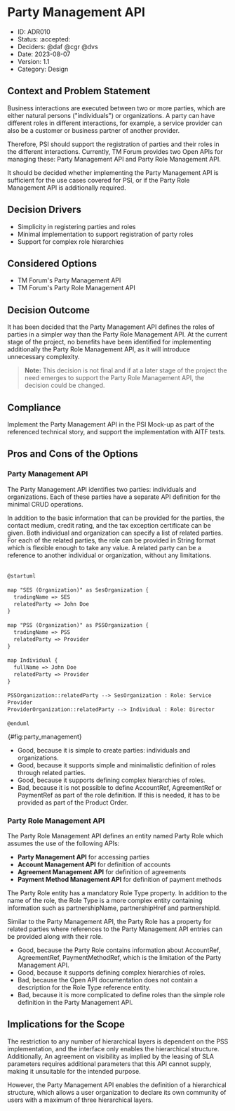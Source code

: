 # Party Management API

* ID: ADR010
* Status: :accepted:
* Deciders: @daf @cgr @dvs
* Date: 2023-08-07
* Version: 1.1
* Category: Design

## Context and Problem Statement

Business interactions are executed between two or more parties, which are either natural persons ("individuals") or organizations.
A party can have different roles in different interactions, for example, a service provider can also be a customer or business partner of another provider.

Therefore, PSI should support the registration of parties and their roles in the different interactions.
Currently, TM Forum provides two Open APIs for managing these: Party Management API and Party Role Management API.

It should be decided whether implementing the Party Management API is sufficient for the use cases covered for PSI, or if the Party Role Management API is additionally required.

## Decision Drivers

* Simplicity in registering parties and roles
* Minimal implementation to support registration of party roles
* Support for complex role hierarchies

## Considered Options

* TM Forum's Party Management API
* TM Forum's Party Role Management API

## Decision Outcome

It has been decided that the Party Management API defines the roles of parties in a simpler way than the Party Role Management API.
At the current stage of the project, no benefits have been identified for implementing additionally the Party Role Management API, as it will introduce unnecessary complexity.

>**Note:** This decision is not final and if at a later stage of the project the need emerges to support the Party Role Management API, the decision could be changed.

## Compliance

Implement the Party Management API in the PSI Mock-up as part of the referenced technical story, and support the implementation with AITF tests.

## Pros and Cons of the Options

### Party Management API

The Party Management API identifies two parties: individuals and organizations.
Each of these parties have a separate API definition for the minimal CRUD operations.

In addition to the basic information that can be provided for the parties, the contact medium, credit rating, and the tax exception certificate can be given.
Both individual and organization can specify a list of related parties.
For each of the related parties, the role can be provided in String format which is flexible enough to take any value.
A related party can be a reference to another individual or organization, without any limitations.

```plantuml

@startuml

map "SES (Organization)" as SesOrganization {
  tradingName => SES
  relatedParty => John Doe
}

map "PSS (Organization)" as PSSOrganization {
  tradingName => PSS
  relatedParty => Provider
}

map Individual {
  fullName => John Doe
  relatedParty => Provider
}

PSSOrganization::relatedParty --> SesOrganization : Role: Service Provider
ProviderOrganization::relatedParty --> Individual : Role: Director

@enduml

```

![Party Management.](../../common/pixel.png){#fig:party_management}

* Good, because it is simple to create parties: individuals and organizations.
* Good, because it supports simple and minimalistic definition of roles through related parties.
* Good, because it supports defining complex hierarchies of roles.
* Bad, because it is not possible to define AccountRef, AgreementRef or PaymentRef as part of the role definition. If this is needed, it has to be provided as part of the Product Order.

### Party Role Management API

The Party Role Management API defines an entity named Party Role which assumes the use of the following APIs:

* **Party Management API** for accessing parties
* **Account Management API** for definition of accounts
* **Agreement Management API** for definition of agreements
* **Payment Method Management API** for definition of payment methods

The Party Role entity has a mandatory Role Type property.
In addition to the name of the role, the Role Type is a more complex entity containing information such as partnershipName, partnershipHref and partnershipId.

Similar to the Party Management API, the Party Role has a property for related parties where references to the Party Management API entries can be provided along with their role.

* Good, because the Party Role contains information about AccountRef, AgreementRef, PaymentMethodRef, which is the limitation of the Party Management API.
* Good, because it supports defining complex hierarchies of roles.
* Bad, because the Open API documentation does not contain a description for the Role Type reference entity.
* Bad, because it is more complicated to define roles than the simple role definition in the Party Management API.

## Implications for the Scope

The restriction to any number of hierarchical layers is dependent on the PSS implementation, and the interface only enables the hierarchical structure. Additionally, An agreement on visibility as implied by the leasing of SLA parameters requires additional parameters that this API cannot supply, making it unsuitable for the intended purpose.

However, the Party Management API enables the definition of a hierarchical structure, which allows a user organization to declare its own community of users with a maximum of three hierarchical layers.
